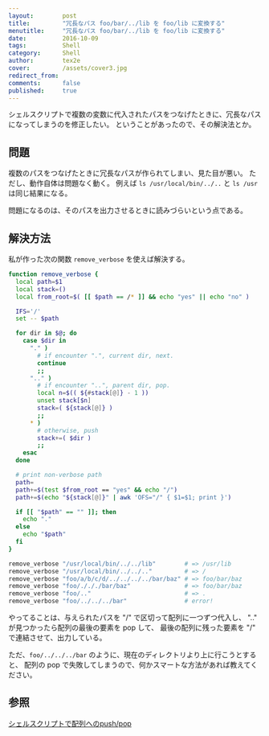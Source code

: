 ```yaml
---
layout:        post
title:         "冗長なパス foo/bar/../lib を foo/lib に変換する"
menutitle:     "冗長なパス foo/bar/../lib を foo/lib に変換する"
date:          2016-10-09
tags:          Shell
category:      Shell
author:        tex2e
cover:         /assets/cover3.jpg
redirect_from:
comments:      false
published:     true
---
```


シェルスクリプトで複数の変数に代入されたパスをつなげたときに、冗長なパスになってしまうのを修正したい。
ということがあったので、その解決法とか。


問題
---------------

複数のパスをつなげたときに冗長なパスが作られてしまい、見た目が悪い。
ただし、動作自体は問題なく動く。
例えば `ls /usr/local/bin/../..` と `ls /usr` は同じ結果になる。

問題になるのは、そのパスを出力させるときに読みづらいという点である。


解決方法
---------------

私が作った次の関数 `remove_verbose` を使えば解決する。

```bash
function remove_verbose {
  local path=$1
  local stack=()
  local from_root=$( [[ $path == /* ]] && echo "yes" || echo "no" )

  IFS='/'
  set -- $path

  for dir in $@; do
    case $dir in
      "." )
        # if encounter ".", current dir, next.
        continue
        ;;
      ".." )
        # if encounter "..", parent dir, pop.
        local n=$(( ${#stack[@]} - 1 ))
        unset stack[$n]
        stack=( ${stack[@]} )
        ;;
      * )
        # otherwise, push
        stack+=( $dir )
        ;;
    esac
  done

  # print non-verbose path
  path=
  path+=$(test $from_root == "yes" && echo "/")
  path+=$(echo "${stack[@]}" | awk 'OFS="/" { $1=$1; print }')

  if [[ "$path" == "" ]]; then
    echo "."
  else
    echo "$path"
  fi
}

remove_verbose "/usr/local/bin/../../lib"        # => /usr/lib
remove_verbose "/usr/local/bin/../../.."         # => /
remove_verbose "foo/a/b/c/d/../../../../bar/baz" # => foo/bar/baz
remove_verbose "foo/./././bar/baz"               # => foo/bar/baz
remove_verbose "foo/.."                          # => .
remove_verbose "foo/../../../bar"                # error!
```

やってることは、与えられたパスを "/" で区切って配列に一つずつ代入し、
".." が見つかったら配列の最後の要素を pop して、
最後の配列に残った要素を "/" で連結させて、出力している。

ただ、`foo/../../../bar` のように、現在のディレクトリより上に行こうとすると、
配列の pop で失敗してしまうので、何かスマートな方法があれば教えてください。


参照
---------------

[シェルスクリプトで配列へのpush/pop](http://lake-michigan.hatenablog.com/entry/20110419/1303207600)

